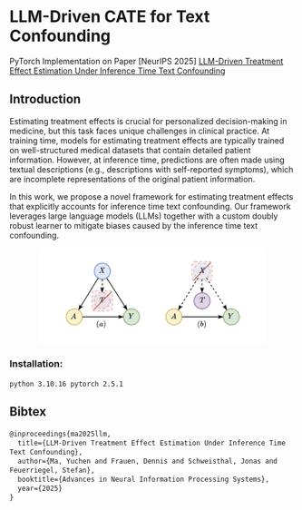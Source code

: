 # LLM-Driven CATE for Text Confounding

PyTorch Implementation on Paper [NeurIPS 2025] [LLM-Driven Treatment Effect Estimation Under Inference Time Text Confounding](https://arxiv.org/abs/2507.02843)

## Introduction




Estimating treatment effects is crucial for personalized decision-making in medicine, but this task faces unique challenges in clinical practice. At training time, models for estimating treatment effects are typically trained on well-structured medical datasets that contain detailed patient information. However, at inference time, predictions are often made using textual descriptions (e.g., descriptions with self-reported symptoms), which are incomplete representations of the original patient information. 

In this work, we propose a novel framework for estimating treatment effects that explicitly accounts for inference time text confounding. Our framework leverages large language models (LLMs) together with a custom doubly robust learner to mitigate biases caused by the inference time text confounding. 



<p align="center">
  <img src="fig/causal_graph.png" alt="Causal Graph" width="400"/>
</p>


### Installation:
`python 3.10.16
pytorch 2.5.1`





## Bibtex
``` 
@inproceedings{ma2025llm,
  title={LLM-Driven Treatment Effect Estimation Under Inference Time Text Confounding},
  author={Ma, Yuchen and Frauen, Dennis and Schweisthal, Jonas and Feuerriegel, Stefan},
  booktitle={Advances in Neural Information Processing Systems},
  year={2025}
}
```




